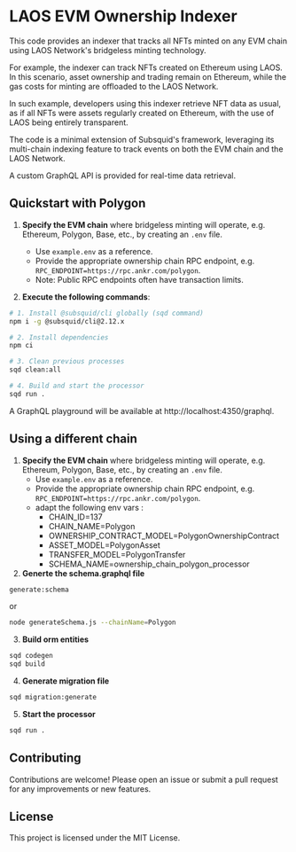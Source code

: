 # LAOS EVM Ownership Indexer

This code provides an indexer that tracks all NFTs minted on any EVM chain using LAOS Network's bridgeless minting technology.

For example, the indexer can track NFTs created on Ethereum using LAOS. In this scenario, asset ownership and trading remain on Ethereum, while the gas costs for minting are offloaded to the LAOS Network.

In such example, developers using this indexer retrieve NFT data as usual, as if all NFTs were assets regularly created on Ethereum, 
with the use of LAOS being entirely transparent.

The code is a minimal extension of Subsquid's framework, leveraging its multi-chain indexing feature to track events on both the EVM chain and the LAOS Network.

A custom GraphQL API is provided for real-time data retrieval.

## Quickstart with Polygon

1. **Specify the EVM chain** where bridgeless minting will operate, e.g. Ethereum, Polygon, Base, etc., by creating an `.env` file.
   - Use `example.env` as a reference.
   - Provide the appropriate ownership chain RPC endpoint, e.g. `RPC_ENDPOINT=https://rpc.ankr.com/polygon`.
   - Note: Public RPC endpoints often have transaction limits.

2. **Execute the following commands**:

```bash
# 1. Install @subsquid/cli globally (sqd command)
npm i -g @subsquid/cli@2.12.x

# 2. Install dependencies
npm ci

# 3. Clean previous processes
sqd clean:all

# 4. Build and start the processor
sqd run .
```

A GraphQL playground will be available at http://localhost:4350/graphql.


## Using a different chain

1. **Specify the EVM chain** where bridgeless minting will operate, e.g. Ethereum, Polygon, Base, etc., by creating an `.env` file.
   - Use `example.env` as a reference.
   - Provide the appropriate ownership chain RPC endpoint, e.g. `RPC_ENDPOINT=https://rpc.ankr.com/polygon`.
   - adapt the following env vars :
     - CHAIN_ID=137
     - CHAIN_NAME=Polygon
     - OWNERSHIP_CONTRACT_MODEL=PolygonOwnershipContract
     - ASSET_MODEL=PolygonAsset
     - TRANSFER_MODEL=PolygonTransfer
     - SCHEMA_NAME=ownership_chain_polygon_processor
2. **Generte the schema.graphql file**

```bash
generate:schema
```
or
```bash
node generateSchema.js --chainName=Polygon
```

3. **Build orm entities**

```bash
sqd codegen
sqd build
```

4. **Generate migration file**

```bash
sqd migration:generate
```

5. **Start the processor**


```bash
sqd run .
```









## Contributing

Contributions are welcome! Please open an issue or submit a pull request for any improvements or new features.

## License
This project is licensed under the MIT License. 
